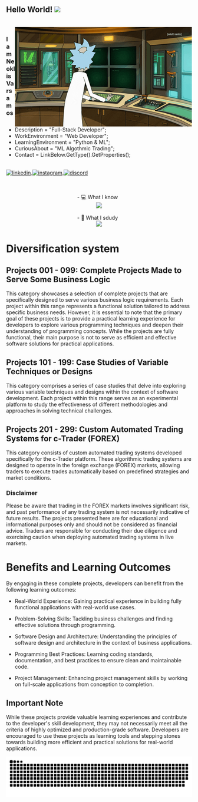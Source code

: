 ## Hello World! <img src="https://raw.githubusercontent.com/iampavangandhi/iampavangandhi/master/gifs/Hi.gif" width="30px"></h2>

<br />
<img align="right" alt="GIF" src="https://github.com/darshan-jain/darshan-jain/blob/master/rick.gif" />

### I am Neoklis Varsamos
- Description = "Full-Stack Developer";
- WorkEnvironment = "Web Developer";
- LearningEnvironment = "Python & ML";
- CuriousAbout = "ML Algothmic Trading";
- Contact = LinkBelow.GetType().GetProperties();
<br />

  
<a href="https://www.linkedin.com/in/neoklis-varsamos-218a4a258/" target="blank">
  <img align="center" src="https://user-images.githubusercontent.com/88904952/234979284-68c11d7f-1acc-4f0c-ac78-044e1037d7b0.png" alt="linkedin" height="50"         width="50" />
</a>

<a href="https://www.instagram.com/neoklis.var/" target="blank">
  <img align="center" src="https://user-images.githubusercontent.com/88904952/234981169-2dd1e58f-4b7e-468c-8213-034ba62156c3.png" alt="instagram" height="50"       width="50" />
</a>

<a href="https://discord.com/users/516649789169991683" target="blank">
  <img align="center" src="https://user-images.githubusercontent.com/88904952/234982627-019fd336-6248-453c-9b05-97c13fd1d207.png" alt="discord" height="50"         width="50" />
</a>
  
  
<br />
<br />
<br />
  


<p align="center">
  - 💻 What I know &nbsp;
  
  <br />
  <a href="https://skillicons.dev">
    <img src="https://skillicons.dev/icons?i=github,dotnet,visualstudio,vscode,cs,js,rabbitmq,css,html" />
  </a>
</p>



<p align="center">
  - 📖 What I sdudy &nbsp;
  <br />
  <a href="https://skillicons.dev">
    <img src="https://skillicons.dev/icons?i=py,vue,ts,docker,graphql," />
  </a>
</p>

# Diversification system

## Projects 001 - 099: Complete Projects Made to Serve Some Business Logic
This category showcases a selection of complete projects that are specifically designed to serve various business logic requirements. Each project within this range represents a functional solution tailored to address specific business needs. However, it is essential to note that the primary goal of these projects is to provide a practical learning experience for developers to explore various programming techniques and deepen their understanding of programming concepts. While the projects are fully functional, their main purpose is not to serve as efficient and effective software solutions for practical applications.

## Projects 101 - 199: Case Studies of Variable Techniques or Designs
This category comprises a series of case studies that delve into exploring various variable techniques and designs within the context of software development. Each project within this range serves as an experimental platform to study the effectiveness of different methodologies and approaches in solving technical challenges.

## Projects 201 - 299: Custom Automated Trading Systems for c-Trader (FOREX)
This category consists of custom automated trading systems developed specifically for the c-Trader platform. These algorithmic trading systems are designed to operate in the foreign exchange (FOREX) markets, allowing traders to execute trades automatically based on predefined strategies and market conditions.

### Disclaimer
Please be aware that trading in the FOREX markets involves significant risk, and past performance of any trading system is not necessarily indicative of future results. The projects presented here are for educational and informational purposes only and should not be considered as financial advice. Traders are responsible for conducting their due diligence and exercising caution when deploying automated trading systems in live markets.

# Benefits and Learning Outcomes
By engaging in these complete projects, developers can benefit from the following learning outcomes:

- Real-World Experience: Gaining practical experience in building fully functional applications with real-world use cases.

- Problem-Solving Skills: Tackling business challenges and finding effective solutions through programming.

- Software Design and Architecture: Understanding the principles of software design and architecture in the context of business applications.

- Programming Best Practices: Learning coding standards, documentation, and best practices to ensure clean and maintainable code.

- Project Management: Enhancing project management skills by working on full-scale applications from conception to completion.

## Important Note
While these projects provide valuable learning experiences and contribute to the developer's skill development, they may not necessarily meet all the criteria of highly optimized and production-grade software. Developers are encouraged to use these projects as learning tools and stepping stones towards building more efficient and practical solutions for real-world applications.



<!--- snake -->
<div align="center">
  <img  src="https://github.com/1999AZZAR/1999AZZAR/blob/main/resources/img/grid-snake.svg"
       alt="snake" /></a>
</div>

